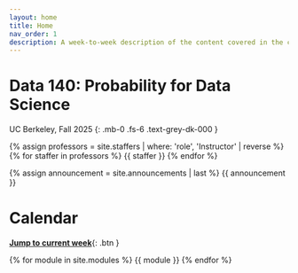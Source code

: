```yaml
---
layout: home
title: Home
nav_order: 1
description: A week-to-week description of the content covered in the course.
---
```


# Data 140: Probability for Data Science
UC Berkeley, Fall 2025
{: .mb-0 .fs-6 .text-grey-dk-000 }

<div>
{% assign professors = site.staffers | where: 'role', 'Instructor' | reverse %}
    <div class="role">
        {% for staffer in professors %}
        {{ staffer }}
        {% endfor %}
    </div>
</div>

{% assign announcement = site.announcements | last %}
{{ announcement }}

# Calendar
[**Jump to current week**](#week-6-markov-chain-monte-carlo){: .btn }

{% for module in site.modules %}
{{ module }}
{% endfor %}
